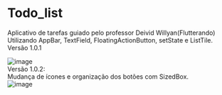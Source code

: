 # Todo_list
Aplicativo de tarefas guiado pelo professor Deivid Willyan(Flutterando)  
Utilizando AppBar, TextField, FloatingActionButton, setState e ListTile.  
Versão 1.0.1

![image](https://user-images.githubusercontent.com/73318684/140003670-ca03907a-f083-469f-b3e4-6f6574fd522e.png)  
Versão 1.0.2:  
Mudança de ícones e organização dos botões com SizedBox.  
![image](https://user-images.githubusercontent.com/73318684/140627630-66abc995-d5e3-47df-b1cb-ed2e2b655d2e.png)


